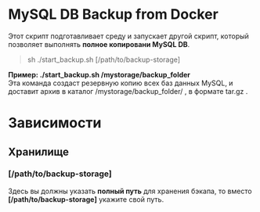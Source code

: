 # MySQL DB Backup from Docker 
Этот скрипт подготавливает среду и запускает другой скрипт, который позволяет выполнять **полное копировани MySQL DB**.
>sh ./start_backup.sh [/path/to/backup-storage] 

**Пример: ./start_backup.sh /mystorage/backup_folder**\
Эта команда создаст резервную копию всех баз данных MySQL, и доставит архив в каталог /mystorage/backup_folder/ , в формате tar.gz . 
# Зависимости
## Хранилище
### **[/path/to/backup-storage]**
Здесь вы должны указать **полный путь** для хранения бэкапа, то вместо **[/path/to/backup-storage]** укажите свой путь. 
